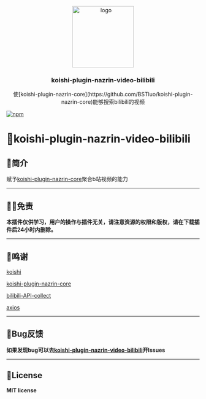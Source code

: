 <!-- PROJECT LOGO -->
<br />
<div align="center">
  <a href="https://github.com/initialencounter/mykoishi">
    <a href="https://koishi.chat/" target="_blank">
    <img width="160" src="https://koishi.chat/logo.png" alt="logo">
  </a>
  </a>

<h3 align="center">koishi-plugin-nazrin-video-bilibili</h3>

  <p align="center">
    使[koishi-plugin-nazrin-core](https://github.com/BSTluo/koishi-plugin-nazrin-core)能够搜索bilibili的视频
  </p>
</div>

[![npm](https://img.shields.io/npm/v/koishi-plugin-nazrin-video-bilibili?style=flat-square)](https://www.npmjs.com/package/koishi-plugin-nazrin-video-bilibili)

# 🎉koishi-plugin-nazrin-video-bilibili

## 📝简介
赋予[koishi-plugin-nazrin-core](https://github.com/BSTluo/koishi-plugin-nazrin-core)聚合b站视频的能力

***

## 🤚🏻免责

**本插件仅供学习，用户的操作与插件无关，请注意资源的权限和版权，请在下载插件后24小时内删除。**

***

## 💝鸣谢
[koishi](https://koishi.chat/)

[koishi-plugin-nazrin-core](https://github.com/BSTluo/koishi-plugin-nazrin-core)

[bilibili-API-collect](https://github.com/SocialSisterYi/bilibili-API-collect)

[axios](https://www.npmjs.com/package/axios)

***

## 🐛Bug反馈

**如果发现bug可以去[koishi-plugin-nazrin-video-bilibili](https://github.com/jingming295/koishi-plugin-nazrin-video-bilibili)开Issues**

***

## 📜License

**MIT license**
